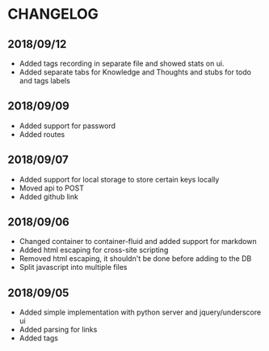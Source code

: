 # CHANGELOG

## 2018/09/12
- Added tags recording in separate file and showed stats on ui.
- Added separate tabs for Knowledge and Thoughts and stubs for todo and tags labels

## 2018/09/09
- Added support for password
- Added routes

## 2018/09/07
- Added support for local storage to store certain keys locally
- Moved api to POST
- Added github link

## 2018/09/06
- Changed container to container-fluid and added support for markdown
- Added html escaping for cross-site scripting
- Removed html escaping, it shouldn't be done before adding to the DB
- Split javascript into multiple files

## 2018/09/05
- Added simple implementation with python server and jquery/underscore ui
- Added parsing for links
- Added tags
